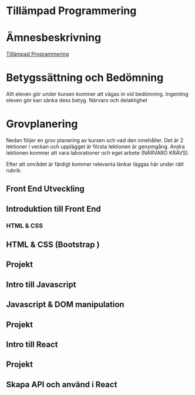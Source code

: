 
# Tillämpad Programmering

# Ämnesbeskrivning 
[Tillämpad Programmering](https://www.skolverket.se/undervisning/gymnasieskolan/laroplan-program-och-amnen-i-gymnasieskolan/gymnasieprogrammen/amne?url=1530314731%2Fsyllabuscw%2Fjsp%2Fsubject.htm%3FsubjectCode%3DTIA%26courseCode%3DTIATIL00S%26tos%3Dgy&sv.url=12.5dfee44715d35a5cdfa92a3#anchor_TIATIL00S)

# Betygssättning och Bedömning
Allt eleven gör under kursen kommer att vägas in vid bedömning. Ingenting eleven gör kan sänka dess betyg. Närvaro och delaktighet


# Grovplanering

 Nedan följer en grov planering av kursen och vad den innehåller.
Det är 2 lektioner i veckan och upplägget är första lektionen är genomgång.
Andra lektionen kommer att vara laborationer och eget arbete (NÄRVARO KRÄVS).

Efter att området är färdigt kommer relevanta länkar läggas här under rätt rubrik.

## Front End Utveckling 

## Introduktion till Front End
### HTML & CSS


## HTML & CSS (Bootstrap )

## Projekt

## Intro till Javascript
 
## Javascript & DOM manipulation
 
## Projekt

## Intro till React 

## Projekt

## Skapa API och använd i React 












